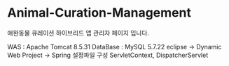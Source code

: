 # Animal-Curation-Management


애완동물 큐레이션 하이브리드 앱 관리자 페이지 입니다.

WAS : Apache Tomcat 8.5.31
DataBase : MySQL 5.7.22
eclipse -> Dynamic Web Project -> Spring 설정파일 구성
ServletContext, DispatcherServlet
